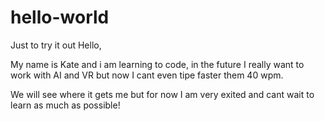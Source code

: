 # hello-world
Just to try it out 
Hello, 

My name is Kate and i am learning to code, in the future I really want to work with AI and VR but now I cant even tipe faster them 40 wpm. 

We will see where it gets me but for now I am very exited and cant wait to learn as much as possible! 
